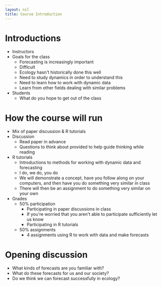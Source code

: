 ```yaml
---
layout: nil
title: Course Introduction
---
```


# Introductions

* Instructors
* Goals for the class
    * Forecasting is increasingly important
	* Difficult
	* Ecology hasn't historically done this well
	* Need to study dynamics in order to understand this
	* Need to learn how to work with dynamic data
	* Learn from other fields dealing with similar problems
* Students
    * What do you hope to get out of the class
	
# How the course will run

* Mix of paper discussion & R tutorials
* Discussion
    * Read paper in advance
    * Questions to think about provided to help guide thinking while reading
* R tutorials
    * Introductions to methods for working with dynamic data and forecasting
	* I do, we do, you do
	* We will demonstrate a concept, have you follow along on your computers,
      and then have you do something very similar in class
  * There will then be an assignment to do something very similar on your own
* Grades
  * 50% participation
	  * Participating in paper discussions in class
	  * If you're worried that you aren't able to participate sufficiently let us know
	  * Participating in R tutorials
  * 50% assignments
    * 4 assignments using R to work with data and make forecasts

# Opening discussion

* What kinds of forecasts are you familiar with?
* What do these forecasts for us and our society?
* Do we think we can forecast successfully in ecology?
